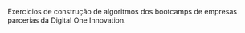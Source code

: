 Exercicios de construção de algoritmos dos bootcamps de empresas parcerias da Digital One Innovation.